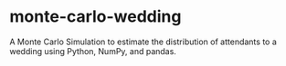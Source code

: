 # monte-carlo-wedding
A Monte Carlo Simulation to estimate the distribution of attendants to a wedding using Python, NumPy, and pandas.
